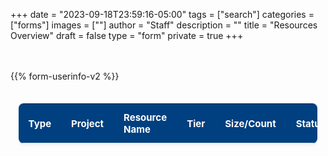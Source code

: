 +++
date = "2023-09-18T23:59:16-05:00"
tags = ["search"]
categories = ["forms"]
images = [""]
author = "Staff"
description = ""
title = "Resources Overview"
draft = false
type = "form"
private = true
+++
<style>

  .table-container {
    width: 95%;
    margin: 0 auto;
    padding-top: 20px;
    overflow-x: auto;
  }

  .resource-preview-table {
    width: 100%;
    border-collapse: collapse;
    font-size: 15px;
    background-color: #fff;
    border-radius: 8px;
    box-shadow: 0 2px 6px rgba(0,0,0,0.08);
    overflow: hidden;
  }

  .resource-preview-table thead {
    background-color: #004080;
    color: #fff;
  }

  .resource-preview-table th,
  .resource-preview-table td {
    text-align: left;
    padding: 12px 16px;
    border-bottom: 1px solid #ddd;
  }

  .resource-preview-table tbody tr:hover {
    background-color: #f1f5ff;
  }

  .resource-preview-table td:last-child {
    text-align: center;
  }

  .resource-preview-table button {
    background-color: #007bff;
    color: white;
    border: none;
    padding: 6px 12px;
    border-radius: 4px;
    cursor: pointer;
    font-size: 14px;
  }

  .resource-preview-table button:hover {
    background-color: #0056b3;
  }

  /* Responsive adjustment */
  @media (max-width: 768px) {
    .resource-preview-table th,
    .resource-preview-table td {
      padding: 10px 8px;
      font-size: 13px;
    }
  }
</style>
<!-- Core scripts needed for form functionality -->
<script type="text/javascript" src="https://cdnjs.cloudflare.com/ajax/libs/jquery/3.6.0/jquery.min.js"></script>

<div class="message" id="resultMessage"></div><br /><br/>
  {{% form-userinfo-v2 %}} 
<div class="table-container">
  <!-- Table for Resource Preview -->
    <table class="table table-bordered table-hover resource-preview-table">
        <thead>
            <tr>
                <th scope="col">Type</th>
                <th scope="col">Project</th>
                <th scope="col">Resource Name</th>
                <th scope="col">Tier</th>
                <th scope="col">Size/Count</th>
                <th scope="col">Status</th>
                <th scope="col"></th>
            </tr>
        </thead>
        <tbody id="resource_preview_table_body">
            <!-- Rows will be dynamically injected by JavaScript -->
        </tbody>
    </table>
</div>

<script type="text/javascript" src="/js/response-message.js"></script>
<script type="text/javascript" src="/js/user-session-v2.js"></script>
<script type="text/javascript" src="/js/support-request.js"></script>
